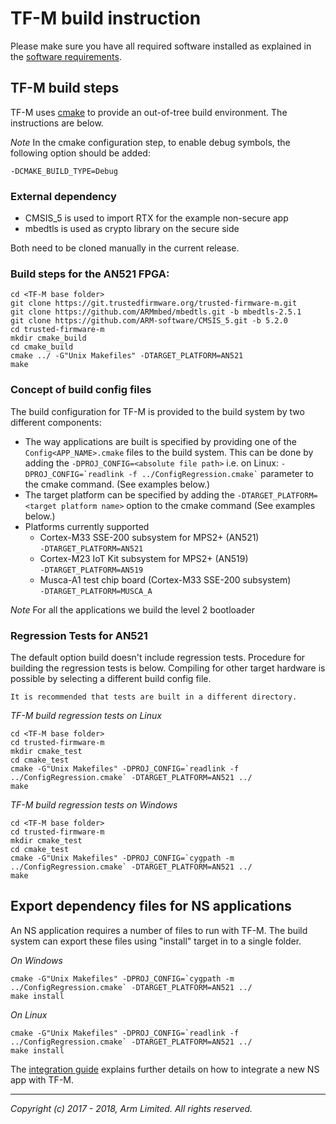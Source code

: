 # TF-M build instruction

Please make sure you have all required software installed as explained in the
[software requirements](tfm_sw_requirement.md).

## TF-M build steps
TF-M uses [cmake](https://cmake.org/overview/) to provide an out-of-tree build
environment. The instructions are below.

*Note* In the cmake configuration step, to enable debug symbols, the following
option should be added:

`-DCMAKE_BUILD_TYPE=Debug`

### External dependency
* CMSIS_5 is used to import RTX for the example non-secure app
* mbedtls is used as crypto library on the secure side

Both need to be cloned manually in the current release.

### Build steps for the AN521 FPGA:

```
cd <TF-M base folder>
git clone https://git.trustedfirmware.org/trusted-firmware-m.git
git clone https://github.com/ARMmbed/mbedtls.git -b mbedtls-2.5.1
git clone https://github.com/ARM-software/CMSIS_5.git -b 5.2.0
cd trusted-firmware-m
mkdir cmake_build
cd cmake_build
cmake ../ -G"Unix Makefiles" -DTARGET_PLATFORM=AN521
make
```

### Concept of build config files
The build configuration for TF-M is provided to the build system by two
different components:

* The way applications are built is specified by providing one of the
`Config<APP_NAME>.cmake` files to the build system. This can be done by adding
the `` -DPROJ_CONFIG=<absolute file path> `` i.e. on Linux:
`` -DPROJ_CONFIG=`readlink -f ../ConfigRegression.cmake` `` parameter to the
cmake command. (See examples below.)
* The target platform can be specified by adding the
`-DTARGET_PLATFORM=<target platform name>` option to the cmake command (See
  examples below.)
* Platforms currently supported
  * Cortex-M33 SSE-200 subsystem for MPS2+ (AN521)  
  `-DTARGET_PLATFORM=AN521`
  * Cortex-M23 IoT Kit subsystem for MPS2+ (AN519)  
    `-DTARGET_PLATFORM=AN519`
  * Musca-A1 test chip board (Cortex-M33 SSE-200 subsystem)  
    `-DTARGET_PLATFORM=MUSCA_A`

*Note* For all the applications we build the level 2 bootloader

### Regression Tests for AN521
The default option build doesn't include regression tests. Procedure for
building the regression tests is below. Compiling for other target hardware
is possible by selecting a different build config file.

`It is recommended that tests are built in a different directory.`

*TF-M build regression tests on Linux*

```
cd <TF-M base folder>
cd trusted-firmware-m
mkdir cmake_test
cd cmake_test
cmake -G"Unix Makefiles" -DPROJ_CONFIG=`readlink -f ../ConfigRegression.cmake` -DTARGET_PLATFORM=AN521 ../
make
```

*TF-M build regression tests on Windows*

```
cd <TF-M base folder>
cd trusted-firmware-m
mkdir cmake_test
cd cmake_test
cmake -G"Unix Makefiles" -DPROJ_CONFIG=`cygpath -m ../ConfigRegression.cmake` -DTARGET_PLATFORM=AN521 ../
make
```

## Export dependency files for NS applications

An NS application requires a number of files to run with TF-M. The build
system can export these files using "install" target in to a single folder.

*On Windows*

```
cmake -G"Unix Makefiles" -DPROJ_CONFIG=`cygpath -m ../ConfigRegression.cmake` -DTARGET_PLATFORM=AN521 ../
make install
```

*On Linux*

```
cmake -G"Unix Makefiles" -DPROJ_CONFIG=`readlink -f ../ConfigRegression.cmake` -DTARGET_PLATFORM=AN521 ../
make install
```

The [integration guide](tfm_integration_guide.md)
explains further details on how to integrate a new NS app with TF-M.

--------------

*Copyright (c) 2017 - 2018, Arm Limited. All rights reserved.*
